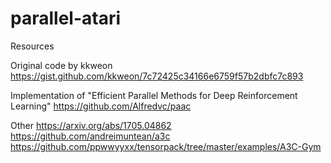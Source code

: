 # parallel-atari

Resources

Original code by kkweon
https://gist.github.com/kkweon/7c72425c34166e6759f57b2dbfc7c893

Implementation of "Efficient Parallel Methods for Deep Reinforcement Learning"
https://github.com/Alfredvc/paac

Other
https://arxiv.org/abs/1705.04862
https://github.com/andreimuntean/a3c
https://github.com/ppwwyyxx/tensorpack/tree/master/examples/A3C-Gym


